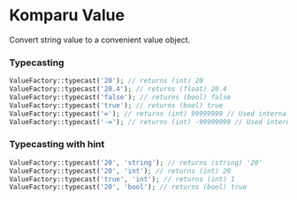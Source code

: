# Komparu Value
Convert string value to a convenient value object.

### Typecasting
```php
ValueFactory::typecast('20'); // returns (int) 20
ValueFactory::typecast('20.4'); // returns (float) 20.4
ValueFactory::typecast('false'); // returns (bool) false
ValueFactory::typecast('true'); // returns (bool) true
ValueFactory::typecast('∞'); // returns (int) 99999999 // Used internally for infinity
ValueFactory::typecast('-∞'); // returns (int) -99999999 // Used internally for negative infinity
```

### Typecasting with hint
```php
ValueFactory::typecast('20', 'string'); // returns (string) '20'
ValueFactory::typecast('20', 'int'); // returns (int) 20
ValueFactory::typecast('true', 'int'); // returns (int) 1
ValueFactory::typecast('20', 'bool'); // returns (bool) true
```
